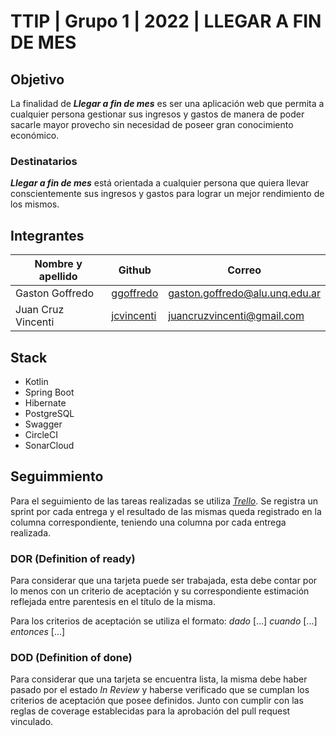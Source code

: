# TTIP | Grupo 1 | 2022 | LLEGAR A FIN DE MES

## Objetivo
La finalidad de _**Llegar a fin de mes**_ es ser una aplicación web que permita a cualquier persona gestionar sus ingresos y gastos de manera de poder sacarle mayor provecho sin necesidad de poseer gran conocimiento económico.

### Destinatarios
_**Llegar a fin de mes**_ está orientada a cualquier persona que quiera llevar conscientemente sus ingresos y gastos para lograr un mejor rendimiento de los mismos.

## Integrantes

| Nombre y apellido  |                   Github                    |	          Correo            |
| ------------------ | ------------------------------------------- | ------------------------------ |
|  Gaston Goffredo   |  [ggoffredo](https://github.com/ggoffredo)  | gaston.goffredo@alu.unq.edu.ar |
| Juan Cruz Vincenti | [jcvincenti](https://github.com/jcvincenti) |   juancruzvincenti@gmail.com   |

## Stack
- Kotlin
- Spring Boot
- Hibernate
- PostgreSQL
- Swagger
- CircleCI
- SonarCloud
 
## Seguimmiento
Para el seguimiento de las tareas realizadas se utiliza _[Trello](https://trello.com/b/44vTWuF3/tip)_. Se registra un sprint por cada entrega y el resultado de las mismas queda registrado en la columna correspondiente, teniendo una columna por cada entrega realizada.

### DOR (Definition of ready)
Para considerar que una tarjeta puede ser trabajada, esta debe contar por lo menos con un criterio de aceptación y su correspondiente estimación reflejada entre parentesis en el título de la misma.

Para los criterios de aceptación se utiliza el formato: _dado_ [...] _cuando_ [...] _entonces_ [...]

### DOD (Definition of done)
Para considerar que una tarjeta se encuentra lista, la misma debe haber pasado por el estado _In Review_ y haberse verificado que se cumplan los criterios de aceptación que posee definidos. Junto con cumplir con las reglas de coverage establecidas para la aprobación del pull request vinculado.